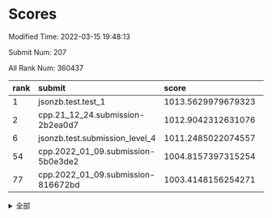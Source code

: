 # Scores

Modified Time: 2022-03-15 19:48:13

Submit Num: 207

All Rank Num: 360437

| rank |               submit               |       score        |       sigma        | pk_num |
| :--- | :--------------------------------- | :----------------- | :----------------- | :----- |
| 1    | jsonzb.test.test_1                 | 1013.5629979679323 | 0.8129629974375648 | 6965   |
| 2    | cpp.21_12_24.submission-2b2ea0d7   | 1012.9042312631076 | 0.8192790036535543 | 6963   |
| 6    | jsonzb.test.submission_level_4     | 1011.2485022074557 | 0.7758681405580292 | 6964   |
| 54   | cpp.2022_01_09.submission-5b0e3de2 | 1004.8157397315254 | 0.7199242983574107 | 6966   |
| 77   | cpp.2022_01_09.submission-816672bd | 1003.4148156254271 | 0.7065202915573051 | 6965   |


<details>
<summary>全部</summary>

| rank |                 submit                 |       score        |       sigma        | pk_num |
| :--- | :------------------------------------- | :----------------- | :----------------- | :----- |
| 1    | jsonzb.test.test_1                     | 1013.5629979679323 | 0.8129629974375648 | 6965   |
| 2    | cpp.21_12_24.submission-2b2ea0d7       | 1012.9042312631076 | 0.8192790036535543 | 6963   |
| 3    | gobigger.level_3.submission_level_3_36 | 1011.6834092922396 | 0.7910150809638149 | 6966   |
| 4    | gobigger.level_3.submission_level_3_48 | 1011.4101009704659 | 0.7504548123924089 | 6969   |
| 5    | gobigger.level_3.submission_level_3_39 | 1011.3594604748431 | 0.7770266268297545 | 6964   |
| 6    | jsonzb.test.submission_level_4         | 1011.2485022074557 | 0.7758681405580292 | 6964   |
| 7    | gobigger.level_3.submission_level_3_33 | 1011.2481025664225 | 0.781273438775341  | 6968   |
| 8    | gobigger.level_3.submission_level_3_22 | 1011.171223296333  | 0.7699984521751303 | 6968   |
| 9    | gobigger.level_3.submission_level_3_16 | 1011.1091264753891 | 0.7696210309463448 | 6966   |
| 10   | gobigger.level_3.submission_level_3_14 | 1011.0208614912843 | 0.7561054516355302 | 6963   |
| 11   | gobigger.level_3.submission_level_3_31 | 1010.9574288144723 | 0.7705456309829656 | 6963   |
| 12   | gobigger.level_3.submission_level_3_43 | 1010.9531730618028 | 0.7854815941269789 | 6963   |
| 13   | gobigger.level_3.submission_level_3_18 | 1010.909622162002  | 0.7654103144593359 | 6969   |
| 14   | gobigger.level_3.submission_level_3_42 | 1010.8605617475621 | 0.7719441087690198 | 6967   |
| 15   | gobigger.level_3.submission_level_3_1  | 1010.710739831615  | 0.7644948734149352 | 6964   |
| 16   | gobigger.level_3.submission_level_3_3  | 1010.5437572798007 | 0.7603079400270906 | 6968   |
| 17   | gobigger.level_3.submission_level_3_40 | 1010.521968389587  | 0.7779589171368264 | 6966   |
| 18   | gobigger.level_3.submission_level_3_17 | 1010.4019887103242 | 0.7720286021291358 | 6964   |
| 19   | gobigger.level_3.submission_level_3_8  | 1010.4002031143845 | 0.7644683028191286 | 6964   |
| 20   | gobigger.level_3.submission_level_3_38 | 1010.3939413939386 | 0.7548398729149471 | 6965   |
| 21   | gobigger.level_3.submission_level_3_15 | 1010.3673876877158 | 0.7852750629778914 | 6964   |
| 22   | gobigger.level_3.submission_level_3_34 | 1010.3542873395015 | 0.7722452824249169 | 6965   |
| 23   | gobigger.level_3.submission_level_3_5  | 1010.3167973829978 | 0.7932586620009852 | 6962   |
| 24   | gobigger.level_3.submission_level_3_27 | 1010.2389564595987 | 0.7792118406415819 | 6961   |
| 25   | gobigger.level_3.submission_level_3_29 | 1010.2240257166675 | 0.7546364768096275 | 6963   |
| 26   | gobigger.level_3.submission_level_3_12 | 1010.168520344859  | 0.7500927554652315 | 6966   |
| 27   | gobigger.level_3.submission_level_3_47 | 1010.1680375583126 | 0.7805155920536562 | 6962   |
| 28   | gobigger.level_3.submission_level_3_20 | 1010.1299554274018 | 0.7597446633927346 | 6965   |
| 29   | gobigger.level_3.submission_level_3_24 | 1010.1014421767322 | 0.7564450022026094 | 6962   |
| 30   | gobigger.level_3.submission_level_3_7  | 1010.0917463552491 | 0.7626652716660862 | 6964   |
| 31   | gobigger.level_3.submission_level_3_49 | 1010.0834256637055 | 0.7646499858972452 | 6965   |
| 32   | gobigger.level_3.submission_level_3_11 | 1009.9854805954193 | 0.7401794266572372 | 6963   |
| 33   | gobigger.level_3.submission_level_3_9  | 1009.9798792012183 | 0.7480434218519781 | 6966   |
| 34   | gobigger.level_3.submission_level_3_23 | 1009.9521196684249 | 0.7596093790206898 | 6966   |
| 35   | gobigger.level_3.submission_level_3_37 | 1009.9481245878289 | 0.7692802025330503 | 6963   |
| 36   | gobigger.level_3.submission_level_3_26 | 1009.8816628959014 | 0.7857219349460506 | 6967   |
| 37   | gobigger.level_3.submission_level_3_44 | 1009.8676307478005 | 0.7506045579067517 | 6964   |
| 38   | gobigger.level_3.submission_level_3_19 | 1009.7417137477358 | 0.7536286828315474 | 6963   |
| 39   | gobigger.level_3.submission_level_3_13 | 1009.7203239119215 | 0.7532986576067555 | 6970   |
| 40   | gobigger.level_3.submission_level_3_28 | 1009.7055739743518 | 0.7417938341914508 | 6963   |
| 41   | gobigger.level_3.submission_level_3_21 | 1009.6839172541848 | 0.7564696680286593 | 6961   |
| 42   | gobigger.level_3.submission_level_3_6  | 1009.6114834729203 | 0.7549584120130505 | 6963   |
| 43   | gobigger.level_3.submission_level_3_4  | 1009.6051659145165 | 0.7523258106789837 | 6959   |
| 44   | gobigger.level_3.submission_level_3_45 | 1009.5830557609339 | 0.7679813804793569 | 6963   |
| 45   | gobigger.level_3.submission_level_3_25 | 1009.4985274185452 | 0.7392356882678419 | 6963   |
| 46   | gobigger.level_3.submission_level_3_30 | 1009.3388359414457 | 0.7516251494859444 | 6970   |
| 47   | gobigger.level_3.submission_level_3_35 | 1009.2156368516895 | 0.7606313442338651 | 6966   |
| 48   | gobigger.level_3.submission_level_3_10 | 1009.1677617289671 | 0.7415503168926588 | 6963   |
| 49   | gobigger.level_3.submission_level_3_2  | 1009.1433261060488 | 0.7408420575885628 | 6967   |
| 50   | gobigger.level_3.submission_level_3_0  | 1009.1289228348828 | 0.7456984240537219 | 6966   |
| 51   | gobigger.level_3.submission_level_3_41 | 1009.0807024345794 | 0.7800400999705401 | 6967   |
| 52   | gobigger.level_3.submission_level_3_46 | 1008.5932404436479 | 0.7481495901650097 | 6964   |
| 53   | gobigger.level_3.submission_level_3_32 | 1008.2509038599579 | 0.74681808779162   | 6962   |
| 54   | cpp.2022_01_09.submission-5b0e3de2     | 1004.8157397315254 | 0.7199242983574107 | 6966   |
| 55   | gobigger.level_1.submission_level_1_13 | 1004.768418390951  | 0.7221681635716313 | 6960   |
| 56   | gobigger.level_1.submission_level_1_40 | 1004.3603073666073 | 0.7206722062874293 | 6965   |
| 57   | gobigger.level_1.submission_level_1_26 | 1004.283552902984  | 0.7120326640920677 | 6962   |
| 58   | gobigger.level_1.submission_level_1_35 | 1004.0171246583437 | 0.7366572427623331 | 6966   |
| 59   | gobigger.level_1.submission_level_1_5  | 1004.0021343942536 | 0.7162004266189028 | 6965   |
| 60   | gobigger.level_1.submission_level_1_43 | 1003.9681920695946 | 0.7284466515137648 | 6972   |
| 61   | gobigger.level_1.submission_level_1_38 | 1003.8633745967104 | 0.7212567417621503 | 6962   |
| 62   | gobigger.level_1.submission_level_1_44 | 1003.8186020436641 | 0.7099417032017673 | 6963   |
| 63   | gobigger.level_1.submission_level_1_4  | 1003.7923513097114 | 0.7221391085087503 | 6964   |
| 64   | gobigger.level_1.submission_level_1_15 | 1003.7908451545889 | 0.7151827958766398 | 6967   |
| 65   | gobigger.level_1.submission_level_1_37 | 1003.7304539265692 | 0.7173750693785325 | 6961   |
| 66   | gobigger.level_1.submission_level_1_16 | 1003.7182833371777 | 0.715026088771137  | 6969   |
| 67   | gobigger.level_1.submission_level_1_20 | 1003.6212687578627 | 0.714799133413283  | 6967   |
| 68   | gobigger.level_1.submission_level_1_29 | 1003.6165585996913 | 0.7245916910808332 | 6965   |
| 69   | gobigger.level_1.submission_level_1_48 | 1003.599000429219  | 0.7102650506476638 | 6964   |
| 70   | gobigger.level_1.submission_level_1_33 | 1003.5891398270603 | 0.7103880494502463 | 6966   |
| 71   | gobigger.level_1.submission_level_1_17 | 1003.573639590898  | 0.7206182794710615 | 6968   |
| 72   | gobigger.level_1.submission_level_1_1  | 1003.5636307741297 | 0.7162146112886767 | 6960   |
| 73   | gobigger.level_1.submission_level_1_24 | 1003.539693081442  | 0.7260729921815606 | 6965   |
| 74   | gobigger.level_1.submission_level_1_8  | 1003.5295553454519 | 0.7127968969352428 | 6963   |
| 75   | gobigger.level_1.submission_level_1_42 | 1003.4367332113414 | 0.7120424475915919 | 6962   |
| 76   | gobigger.level_1.submission_level_1_34 | 1003.4361953866767 | 0.7194853298108765 | 6965   |
| 77   | cpp.2022_01_09.submission-816672bd     | 1003.4148156254271 | 0.7065202915573051 | 6965   |
| 78   | gobigger.level_1.submission_level_1_9  | 1003.38936959134   | 0.720025060122835  | 6969   |
| 79   | gobigger.level_1.submission_level_1_12 | 1003.3619326946719 | 0.7159095798510361 | 6960   |
| 80   | gobigger.level_1.submission_level_1_32 | 1003.2985315821516 | 0.7232227507785773 | 6967   |
| 81   | gobigger.level_1.submission_level_1_21 | 1003.2941050882656 | 0.714721555242728  | 6962   |
| 82   | gobigger.level_1.submission_level_1_41 | 1003.2324014875193 | 0.7238394142536829 | 6964   |
| 83   | gobigger.level_1.submission_level_1_2  | 1003.2297542436711 | 0.7278313403206219 | 6965   |
| 84   | gobigger.level_1.submission_level_1_31 | 1003.2119527586126 | 0.7177992898958633 | 6963   |
| 85   | gobigger.level_1.submission_level_1_23 | 1003.185278640178  | 0.7152069273575956 | 6968   |
| 86   | gobigger.level_1.submission_level_1_19 | 1003.0794390934171 | 0.7276334187300234 | 6962   |
| 87   | gobigger.level_1.submission_level_1_18 | 1003.0494783266214 | 0.7235320429661614 | 6971   |
| 88   | gobigger.level_1.submission_level_1_0  | 1003.039900539832  | 0.7111152243541227 | 6963   |
| 89   | gobigger.level_1.submission_level_1_11 | 1002.9646831323033 | 0.7167309556152304 | 6963   |
| 90   | gobigger.level_1.submission_level_1_47 | 1002.9297374440794 | 0.7079754487757565 | 6968   |
| 91   | gobigger.level_1.submission_level_1_14 | 1002.8676880744774 | 0.72536292669181   | 6966   |
| 92   | gobigger.level_1.submission_level_1_30 | 1002.8351293341359 | 0.7157493132085412 | 6959   |
| 93   | gobigger.level_1.submission_level_1_22 | 1002.7847211289021 | 0.720091463126822  | 6971   |
| 94   | gobigger.level_1.submission_level_1_3  | 1002.7394270005194 | 0.7108282592562382 | 6959   |
| 95   | gobigger.level_1.submission_level_1_39 | 1002.6020590663705 | 0.7053730275406465 | 6962   |
| 96   | gobigger.level_1.submission_level_1_28 | 1002.585840435829  | 0.7154459143335614 | 6963   |
| 97   | gobigger.level_1.submission_level_1_10 | 1002.5589292037042 | 0.71358160768339   | 6967   |
| 98   | gobigger.level_1.submission_level_1_6  | 1002.5514686885216 | 0.7214698853861007 | 6970   |
| 99   | gobigger.level_1.submission_level_1_25 | 1002.4247946759118 | 0.7193158031248071 | 6969   |
| 100  | gobigger.level_1.submission_level_1_46 | 1002.4146573393017 | 0.7251573297176708 | 6967   |
| 101  | gobigger.level_1.submission_level_1_49 | 1002.4135885704796 | 0.719392276857571  | 6962   |
| 102  | gobigger.level_1.submission_level_1_45 | 1002.3781407488274 | 0.7053482166160977 | 6965   |
| 103  | gobigger.level_1.submission_level_1_27 | 1002.3103450928951 | 0.7102365047904688 | 6967   |
| 104  | gobigger.level_1.submission_level_1_7  | 1002.1481523703087 | 0.7145441343757254 | 6963   |
| 105  | gobigger.level_1.submission_level_1_36 | 1001.9641392439136 | 0.7206803411602183 | 6966   |
| 106  | gobigger.random.submission_random_27   | 997.2434195702073  | 0.6990382556551852 | 6963   |
| 107  | gobigger.random.submission_random_4    | 996.9713579378531  | 0.7168915955926721 | 6959   |
| 108  | gobigger.random.submission_random_33   | 996.8770841070038  | 0.7141303669921988 | 6968   |
| 109  | gobigger.random.submission_random_48   | 996.7694407752273  | 0.7140744277153067 | 6965   |
| 110  | gobigger.random.submission_random_12   | 996.699391529881   | 0.7072170460522034 | 6968   |
| 111  | gobigger.random.submission_random_23   | 996.5875874141598  | 0.698691259669598  | 6965   |
| 112  | gobigger.random.submission_random_6    | 996.5697775136568  | 0.6959063423488575 | 6965   |
| 113  | gobigger.random.submission_random_45   | 996.4076861462545  | 0.7079219810520986 | 6970   |
| 114  | gobigger.random.submission_random_36   | 996.3771329453041  | 0.7127203237787657 | 6965   |
| 115  | gobigger.random.submission_random_41   | 996.3542926771262  | 0.7106523966802871 | 6963   |
| 116  | gobigger.random.submission_random_39   | 996.3144822010937  | 0.7271066073494009 | 6962   |
| 117  | gobigger.random.submission_random_31   | 996.2624447534805  | 0.7086482147051674 | 6963   |
| 118  | gobigger.random.submission_random_21   | 996.2322460032773  | 0.7183333036401554 | 6969   |
| 119  | gobigger.random.submission_random_10   | 996.2051978712476  | 0.7059671270389218 | 6962   |
| 120  | gobigger.random.submission_random_42   | 996.2041744167857  | 0.6965737506030555 | 6965   |
| 121  | gobigger.random.submission_random_17   | 996.1950514966483  | 0.7049148859484046 | 6964   |
| 122  | gobigger.random.submission_random_24   | 996.1861151680916  | 0.7039281406726836 | 6967   |
| 123  | gobigger.random.submission_random_14   | 996.1280759941542  | 0.7127594455312518 | 6970   |
| 124  | gobigger.random.submission_random_19   | 996.0833536554599  | 0.7123929510525322 | 6970   |
| 125  | gobigger.random.submission_random_0    | 996.0819901418522  | 0.7176136851299889 | 6969   |
| 126  | gobigger.random.submission_random_43   | 996.0814023152137  | 0.7147474356849219 | 6970   |
| 127  | gobigger.random.submission_random_37   | 996.0459657452155  | 0.7056940087966642 | 6963   |
| 128  | gobigger.random.submission_random_26   | 995.9563595271795  | 0.7041277353379414 | 6964   |
| 129  | gobigger.random.submission_random_28   | 995.9300115808733  | 0.7165807625339472 | 6965   |
| 130  | gobigger.random.submission_random_11   | 995.9003759814605  | 0.7008847937917381 | 6964   |
| 131  | gobigger.random.submission_random_22   | 995.8523934703965  | 0.716274190348303  | 6966   |
| 132  | gobigger.random.submission_random_15   | 995.8426477202305  | 0.7116934051362608 | 6966   |
| 133  | gobigger.random.submission_random_40   | 995.8326744601918  | 0.7200606915621427 | 6961   |
| 134  | gobigger.random.submission_random_34   | 995.8031258991036  | 0.7200114282730906 | 6960   |
| 135  | gobigger.random.submission_random_47   | 995.7858500818936  | 0.7099555176787797 | 6966   |
| 136  | gobigger.random.submission_random_29   | 995.7848044417043  | 0.7214920641360625 | 6964   |
| 137  | gobigger.random.submission_random_49   | 995.7780233847086  | 0.7150011609064503 | 6963   |
| 138  | gobigger.random.submission_random_20   | 995.7593089756756  | 0.7137088191827932 | 6964   |
| 139  | gobigger.random.submission_random_25   | 995.7220446502142  | 0.7143913273176997 | 6964   |
| 140  | gobigger.random.submission_random_46   | 995.7014240010633  | 0.7206388464729828 | 6964   |
| 141  | gobigger.random.submission_random_18   | 995.6020870800811  | 0.7036847926681908 | 6968   |
| 142  | gobigger.random.submission_random_9    | 995.5460413359529  | 0.7019379770162034 | 6959   |
| 143  | gobigger.random.submission_random_16   | 995.5438563533976  | 0.7155556955781276 | 6966   |
| 144  | gobigger.random.submission_random_38   | 995.5133608324841  | 0.7029118261043922 | 6968   |
| 145  | gobigger.random.submission_random_1    | 995.4274144827921  | 0.7044234924441456 | 6965   |
| 146  | gobigger.random.submission_random_8    | 995.3832387707955  | 0.7217281102359471 | 6967   |
| 147  | gobigger.random.submission_random_13   | 995.3268426523343  | 0.7162263803805125 | 6962   |
| 148  | gobigger.random.submission_random_35   | 995.3182193160025  | 0.6999084568143896 | 6964   |
| 149  | gobigger.random.submission_random_32   | 995.2908733613781  | 0.7268226982039196 | 6965   |
| 150  | gobigger.random.submission_random_44   | 995.2885446133006  | 0.7339194468944736 | 6965   |
| 151  | gobigger.random.submission_random_30   | 995.2664100048415  | 0.7172319502266105 | 6967   |
| 152  | gobigger.random.submission_random_3    | 995.2632658610137  | 0.7047138525617861 | 6969   |
| 153  | gobigger.random.submission_random_5    | 995.2474089565262  | 0.7225736670162197 | 6963   |
| 154  | gobigger.random.submission_random_2    | 995.0205760902209  | 0.7281235576077133 | 6962   |
| 155  | gobigger.random.submission_random_7    | 994.8895814313651  | 0.7377954943756917 | 6967   |
| 156  | gobigger.level_2.submission_level_2_9  | 994.1092740814643  | 0.7511252283125993 | 6964   |
| 157  | gobigger.level_2.submission_level_2_20 | 994.092024875765   | 0.7214247331212128 | 6964   |
| 158  | gobigger.level_2.submission_level_2_49 | 994.0548336064198  | 0.7453966926199801 | 6963   |
| 159  | gobigger.level_2.submission_level_2_33 | 994.0215710760176  | 0.7278053402935054 | 6963   |
| 160  | gobigger.level_2.submission_level_2_11 | 993.5923449662425  | 0.7177078129930391 | 6961   |
| 161  | gobigger.level_2.submission_level_2_28 | 993.390699924265   | 0.7425254904379421 | 6965   |
| 162  | gobigger.level_2.submission_level_2_40 | 993.3271089612587  | 0.7189083470672837 | 6964   |
| 163  | gobigger.level_2.submission_level_2_8  | 993.1998453590152  | 0.7292465513491647 | 6964   |
| 164  | gobigger.level_2.submission_level_2_41 | 993.1849200359176  | 0.7203103630833754 | 6969   |
| 165  | gobigger.level_2.submission_level_2_6  | 993.065818053819   | 0.7452588411807725 | 6963   |
| 166  | gobigger.level_2.submission_level_2_42 | 993.0318510437174  | 0.7503783769587162 | 6965   |
| 167  | gobigger.level_2.submission_level_2_23 | 992.9722207998374  | 0.7269734006108804 | 6966   |
| 168  | gobigger.level_2.submission_level_2_14 | 992.9197846373596  | 0.7329058264890022 | 6966   |
| 169  | gobigger.level_2.submission_level_2_5  | 992.8969335047013  | 0.735545224062935  | 6961   |
| 170  | gobigger.level_2.submission_level_2_27 | 992.791775926641   | 0.7436877422264223 | 6966   |
| 171  | gobigger.level_2.submission_level_2_29 | 992.7061108769158  | 0.7236696614393441 | 6966   |
| 172  | gobigger.level_2.submission_level_2_15 | 992.6660089815346  | 0.7303707569848333 | 6966   |
| 173  | gobigger.level_2.submission_level_2_44 | 992.6416760340023  | 0.7374934720951077 | 6965   |
| 174  | gobigger.level_2.submission_level_2_45 | 992.5286881246134  | 0.7623681462256762 | 6968   |
| 175  | gobigger.level_2.submission_level_2_24 | 992.4969073491089  | 0.7300172120919589 | 6962   |
| 176  | gobigger.level_2.submission_level_2_34 | 992.3595193585406  | 0.7592287025190637 | 6964   |
| 177  | gobigger.level_2.submission_level_2_10 | 992.2331697988371  | 0.743377228485994  | 6963   |
| 178  | gobigger.level_2.submission_level_2_2  | 992.2231657274272  | 0.7468256744780601 | 6967   |
| 179  | gobigger.level_2.submission_level_2_16 | 992.2105056483376  | 0.7494323777742455 | 6970   |
| 180  | gobigger.level_2.submission_level_2_43 | 992.0955752807023  | 0.7427204914966996 | 6970   |
| 181  | gobigger.level_2.submission_level_2_0  | 991.9853359430034  | 0.7465926179056492 | 6965   |
| 182  | gobigger.level_2.submission_level_2_38 | 991.7358222308512  | 0.7550329429897459 | 6970   |
| 183  | gobigger.level_2.submission_level_2_19 | 991.7191900750202  | 0.7563840253591257 | 6963   |
| 184  | gobigger.level_2.submission_level_2_13 | 991.7114066639747  | 0.736273031713677  | 6967   |
| 185  | gobigger.level_2.submission_level_2_47 | 991.7082814388899  | 0.757816788166683  | 6970   |
| 186  | gobigger.level_2.submission_level_2_1  | 991.657147189983   | 0.7586008835949033 | 6964   |
| 187  | gobigger.level_2.submission_level_2_4  | 991.6200572199461  | 0.7516662700529921 | 6963   |
| 188  | gobigger.level_2.submission_level_2_39 | 991.5933470315583  | 0.740425436917291  | 6969   |
| 189  | gobigger.level_2.submission_level_2_12 | 991.5388651472613  | 0.7685908235846486 | 6962   |
| 190  | gobigger.level_2.submission_level_2_22 | 991.5363938796244  | 0.7377972876547704 | 6968   |
| 191  | gobigger.level_2.submission_level_2_36 | 991.3562083061672  | 0.7558824242409726 | 6960   |
| 192  | gobigger.level_2.submission_level_2_7  | 991.3456171247838  | 0.7547150826692136 | 6965   |
| 193  | gobigger.level_2.submission_level_2_3  | 991.2632240170345  | 0.7512062418252196 | 6965   |
| 194  | gobigger.level_2.submission_level_2_26 | 991.2403742523218  | 0.7474029426853018 | 6967   |
| 195  | gobigger.level_2.submission_level_2_31 | 991.2296663004508  | 0.7561735718648543 | 6966   |
| 196  | gobigger.level_2.submission_level_2_25 | 991.1441360772577  | 0.7582882237027224 | 6964   |
| 197  | gobigger.level_2.submission_level_2_17 | 991.1302173195522  | 0.754899631300555  | 6967   |
| 198  | gobigger.level_2.submission_level_2_32 | 991.1176171169301  | 0.7662074795195923 | 6964   |
| 199  | gobigger.level_2.submission_level_2_46 | 990.8655895746634  | 0.7600110368350164 | 6966   |
| 200  | gobigger.level_2.submission_level_2_35 | 990.8489070936447  | 0.7515690136891915 | 6969   |
| 201  | gobigger.level_2.submission_level_2_48 | 990.7825387472149  | 0.7680163713515554 | 6968   |
| 202  | gobigger.level_2.submission_level_2_30 | 990.767449209991   | 0.7500071756220259 | 6963   |
| 203  | gobigger.level_2.submission_level_2_21 | 990.4368774746116  | 0.8007652254655236 | 6961   |
| 204  | gobigger.level_2.submission_level_2_18 | 990.3914436846566  | 0.761825762935163  | 6962   |
| 205  | gobigger.level_2.submission_level_2_37 | 990.0876806869301  | 0.7822984062804313 | 6971   |
| 206  | gobigger.none.submission_none_0        | 979.5127357091271  | 1.1991318744693606 | 6970   |
| 207  | gobigger.none.submission_none_1        | 974.5295576436824  | 1.606370896413388  | 6964   |

</details>